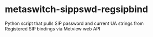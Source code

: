 # metaswitch-sippswd-regsipbind
Python script that pulls SIP password and current UA strings from Registered SIP bindings via Metview web API
